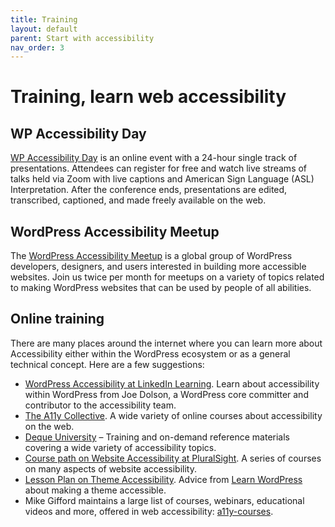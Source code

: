 ```yaml
---
title: Training
layout: default
parent: Start with accessibility
nav_order: 3
---
```


# Training, learn web accessibility


## WP Accessibility Day

[WP Accessibility Day](https://wpaccessibility.day/) is an online event with a 24-hour single track of presentations. Attendees can register for free and watch live streams of talks held via Zoom with live captions and American Sign Language (ASL) Interpretation. After the conference ends, presentations are edited, transcribed, captioned, and made freely available on the web.

## WordPress Accessibility Meetup

The [WordPress Accessibility Meetup](https://www.meetup.com/wordpress-accessibility-meetup-group/) is a global group of WordPress developers, designers, and users interested in building more accessible websites. Join us twice per month for meetups on a variety of topics related to making WordPress websites that can be used by people of all abilities.

## Online training
There are many places around the internet where you can learn more about Accessibility either within the WordPress ecosystem or as a general technical concept. Here are a few suggestions:

- [WordPress Accessibility at LinkedIn Learning](https://www.linkedin.com/learning/wordpress-accessibility-22376834). Learn about accessibility within WordPress from Joe Dolson, a WordPress core committer and contributor to the accessibility team.
- [The A11y Collective](https://www.a11y-collective.com/). A wide variety of online courses about accessibility on the web.
- [Deque University](https://dequeuniversity.com/) – Training and on-demand reference materials covering a wide variety of accessibility topics.
- [Course path on Website Accessibility at PluralSight](https://www.pluralsight.com/paths/developing-websites-for-accessibility). A series of courses on many aspects of website accessibility.
- [Lesson Plan on Theme Accessibility](https://learn.wordpress.org/lesson-plan/theme-accessibility/). Advice from [Learn WordPress ](https://learn.wordpress.org/) about making a theme accessible. 
- Mike Gifford maintains a large list of courses, webinars, educational videos and more, offered in web accessibility: [a11y-courses](https://github.com/mgifford/a11y-courses).


